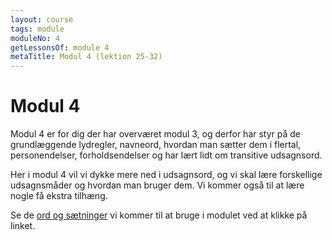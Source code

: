 ```yaml
---
layout: course
tags: module
moduleNo: 4
getLessonsOf: module 4
metaTitle: Modul 4 (lektion 25-32)
---
```

# Modul 4

Modul 4 er for dig der har overværet modul 3, og derfor har styr på de grundlæggende lydregler, navneord, hvordan man sætter dem i flertal, personendelser, forholdsendelser og har lært lidt om transitive udsagnsord.

Her i modul 4 vil vi dykke mere ned i udsagnsord, og vi skal lære forskellige udsagnsmåder og hvordan man bruger dem. Vi kommer også til at lære nogle få ekstra tilhæng.

Se de [ord og sætninger]({{'/kursus/modul-4/parloer'|url}}) vi kommer til at bruge i modulet ved at klikke på linket.
